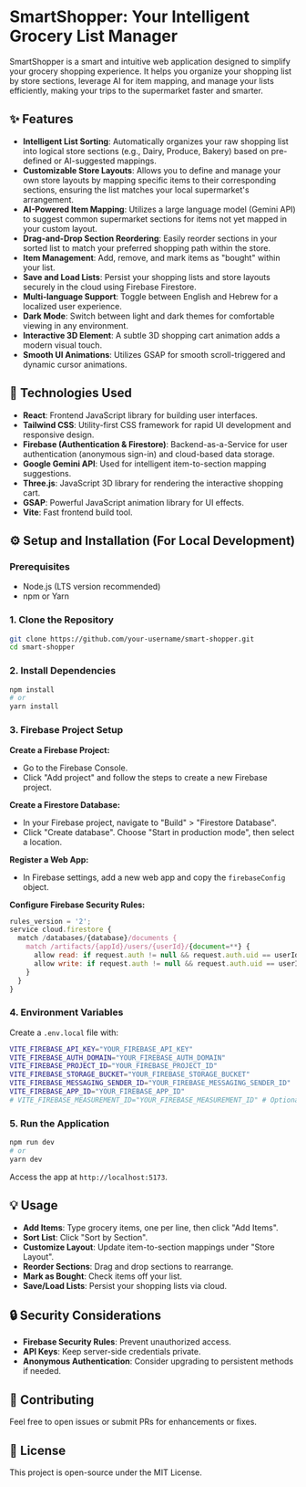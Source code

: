 # SmartShopper: Your Intelligent Grocery List Manager

SmartShopper is a smart and intuitive web application designed to simplify your grocery shopping experience. It helps you organize your shopping list by store sections, leverage AI for item mapping, and manage your lists efficiently, making your trips to the supermarket faster and smarter.

## ✨ Features

- **Intelligent List Sorting**: Automatically organizes your raw shopping list into logical store sections (e.g., Dairy, Produce, Bakery) based on pre-defined or AI-suggested mappings.
- **Customizable Store Layouts**: Allows you to define and manage your own store layouts by mapping specific items to their corresponding sections, ensuring the list matches your local supermarket's arrangement.
- **AI-Powered Item Mapping**: Utilizes a large language model (Gemini API) to suggest common supermarket sections for items not yet mapped in your custom layout.
- **Drag-and-Drop Section Reordering**: Easily reorder sections in your sorted list to match your preferred shopping path within the store.
- **Item Management**: Add, remove, and mark items as "bought" within your list.
- **Save and Load Lists**: Persist your shopping lists and store layouts securely in the cloud using Firebase Firestore.
- **Multi-language Support**: Toggle between English and Hebrew for a localized user experience.
- **Dark Mode**: Switch between light and dark themes for comfortable viewing in any environment.
- **Interactive 3D Element**: A subtle 3D shopping cart animation adds a modern visual touch.
- **Smooth UI Animations**: Utilizes GSAP for smooth scroll-triggered and dynamic cursor animations.

## 🚀 Technologies Used

- **React**: Frontend JavaScript library for building user interfaces.
- **Tailwind CSS**: Utility-first CSS framework for rapid UI development and responsive design.
- **Firebase (Authentication & Firestore)**: Backend-as-a-Service for user authentication (anonymous sign-in) and cloud-based data storage.
- **Google Gemini API**: Used for intelligent item-to-section mapping suggestions.
- **Three.js**: JavaScript 3D library for rendering the interactive shopping cart.
- **GSAP**: Powerful JavaScript animation library for UI effects.
- **Vite**: Fast frontend build tool.

## ⚙️ Setup and Installation (For Local Development)

### Prerequisites

- Node.js (LTS version recommended)
- npm or Yarn

### 1. Clone the Repository

```bash
git clone https://github.com/your-username/smart-shopper.git
cd smart-shopper
```

### 2. Install Dependencies

```bash
npm install
# or
yarn install
```

### 3. Firebase Project Setup

**Create a Firebase Project:**

- Go to the Firebase Console.
- Click "Add project" and follow the steps to create a new Firebase project.

**Create a Firestore Database:**

- In your Firebase project, navigate to "Build" > "Firestore Database".
- Click "Create database". Choose "Start in production mode", then select a location.

**Register a Web App:**

- In Firebase settings, add a new web app and copy the `firebaseConfig` object.

**Configure Firebase Security Rules:**

```js
rules_version = '2';
service cloud.firestore {
  match /databases/{database}/documents {
    match /artifacts/{appId}/users/{userId}/{document=**} {
      allow read: if request.auth != null && request.auth.uid == userId;
      allow write: if request.auth != null && request.auth.uid == userId;
    }
  }
}
```

### 4. Environment Variables

Create a `.env.local` file with:

```bash
VITE_FIREBASE_API_KEY="YOUR_FIREBASE_API_KEY"
VITE_FIREBASE_AUTH_DOMAIN="YOUR_FIREBASE_AUTH_DOMAIN"
VITE_FIREBASE_PROJECT_ID="YOUR_FIREBASE_PROJECT_ID"
VITE_FIREBASE_STORAGE_BUCKET="YOUR_FIREBASE_STORAGE_BUCKET"
VITE_FIREBASE_MESSAGING_SENDER_ID="YOUR_FIREBASE_MESSAGING_SENDER_ID"
VITE_FIREBASE_APP_ID="YOUR_FIREBASE_APP_ID"
# VITE_FIREBASE_MEASUREMENT_ID="YOUR_FIREBASE_MEASUREMENT_ID" # Optional
```

### 5. Run the Application

```bash
npm run dev
# or
yarn dev
```

Access the app at `http://localhost:5173`.

## 💡 Usage

- **Add Items**: Type grocery items, one per line, then click "Add Items".
- **Sort List**: Click "Sort by Section".
- **Customize Layout**: Update item-to-section mappings under "Store Layout".
- **Reorder Sections**: Drag and drop sections to rearrange.
- **Mark as Bought**: Check items off your list.
- **Save/Load Lists**: Persist your shopping lists via cloud.

## 🔒 Security Considerations

- **Firebase Security Rules**: Prevent unauthorized access.
- **API Keys**: Keep server-side credentials private.
- **Anonymous Authentication**: Consider upgrading to persistent methods if needed.

## 🤝 Contributing

Feel free to open issues or submit PRs for enhancements or fixes.

## 📄 License

This project is open-source under the MIT License.
